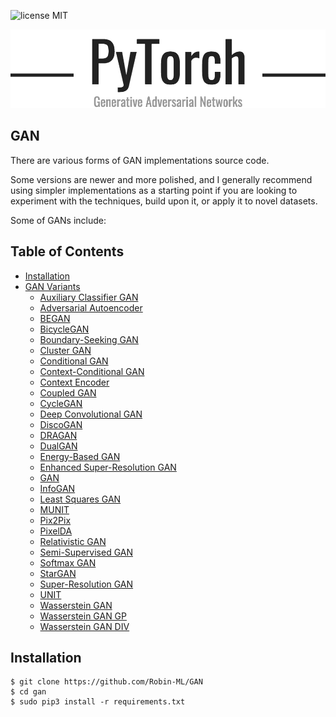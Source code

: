 ![license MIT](https://img.shields.io/badge/licence-MIT-green)

![main](assets/logo.png)
## GAN
There are various forms of GAN implementations source code.

Some versions are newer and more polished, and I generally recommend using simpler implementations as a starting point if you are looking to experiment with the techniques, build upon it, or apply it to novel datasets.

Some of GANs include:
## Table of Contents
  * [Installation](#installation)
  * [GAN Variants](variants)
    + [Auxiliary Classifier GAN](variants/acgan)
    + [Adversarial Autoencoder](variants/aae)
    + [BEGAN](variants/began)
    + [BicycleGAN](variants/bicyclegan)
    + [Boundary-Seeking GAN](variants/bgan)
    + [Cluster GAN](variants/cluster-gan)
    + [Conditional GAN](variants/cgan)
    + [Context-Conditional GAN](variants/ccgan)
    + [Context Encoder](variants/context-encoder)
    + [Coupled GAN](variants/coupled-gan)
    + [CycleGAN](variants/cyclegan)
    + [Deep Convolutional GAN](variants/dcgan)
    + [DiscoGAN](variants/discogan)
    + [DRAGAN](variants/dragan)
    + [DualGAN](variants/dualgan)
    + [Energy-Based GAN](variants/energy-based-gan)
    + [Enhanced Super-Resolution GAN](variants/enhanced-super-resolution-gan)
    + [GAN](variants/gan)
    + [InfoGAN](variants/infogan)
    + [Least Squares GAN](variants/least-squares-gan)
    + [MUNIT](variants/munit)
    + [Pix2Pix](variants/pix2pix)
    + [PixelDA](variants/pixelda)
    + [Relativistic GAN](variants/relativistic-gan)
    + [Semi-Supervised GAN](variants/semi-supervised-gan)
    + [Softmax GAN](variants/softmax-gan)
    + [StarGAN](variants/stargan)
    + [Super-Resolution GAN](variants/super-resolution-gan)
    + [UNIT](variants/unit)
    + [Wasserstein GAN](variants/wgan)
    + [Wasserstein GAN GP](variants/wgan-gp)
    + [Wasserstein GAN DIV](variants/wgan-div)

## Installation
    $ git clone https://github.com/Robin-ML/GAN
    $ cd gan
    $ sudo pip3 install -r requirements.txt